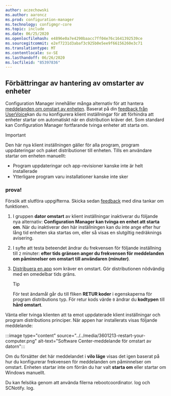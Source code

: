 ```yaml
---
author: aczechowski
ms.author: aaroncz
ms.prod: configuration-manager
ms.technology: configmgr-core
ms.topic: include
ms.date: 06/25/2020
ms.openlocfilehash: e4896e0a7e4290baacc7ff04e76c1641392539ce
ms.sourcegitcommit: e2ef7231d3abaf3c925b0e5ee9f66156260e3c71
ms.translationtype: MT
ms.contentlocale: sv-SE
ms.lasthandoff: 06/26/2020
ms.locfileid: "85397836"
---
```

## <a name="improvements-to-managing-device-restarts"></a><a name="bkmk_restart"></a>Förbättringar av hantering av omstarter av enheter

<!--3601213-->

Configuration Manager innehåller många alternativ för att hantera [meddelanden om omstart av enheten](../../../../clients/deploy/device-restart-notifications.md). Baserat på din [feedback från UserVoice](https://configurationmanager.uservoice.com/forums/300492-ideas/suggestions/8373180-prompt-users-for-reboot-but-never-force-it)kan du nu konfigurera klient inställningar för att förhindra att enheter startar om automatiskt när en distribution kräver det. Som standard kan Configuration Manager fortfarande tvinga enheter att starta om.

> [!IMPORTANT]
> Den här nya klient inställningen gäller för alla program, program uppdateringar och paket distributioner till enheten. Tills en användare startar om enheten manuellt:
>
> - Program uppdateringar och app-revisioner kanske inte är helt installerade
> - Ytterligare program varu installationer kanske inte sker

### <a name="try-it-out"></a>prova!

Försök att slutföra uppgifterna. Skicka sedan [feedback](../../technical-preview-2003.md#bkmk_feedback) med dina tankar om funktionen.

1. I gruppen **dator omstart** av klient inställningar inaktiverar du följande nya alternativ: **Configuration Manager kan tvinga en enhet att starta om**. När du inaktiverar den här inställningen kan du inte ange efter hur lång tid enheten ska startas om, eller så visas en slutgiltig nedräknings avisering.

1. I syfte att testa beteendet ändrar du frekvensen för följande inställning till `2` minuter: **efter tids gränsen anger du frekvensen för meddelanden om påminnelser om omstart till användaren (minuter)**.

1. [Distribuera en app](../../../../../apps/deploy-use/deploy-applications.md) som kräver en omstart. Gör distributionen nödvändig med en omedelbar tids gräns.

    > [!TIP]
    > För test ändamål går du till fliken **RETUR koder** i egenskaperna för program distributions typ. För retur kods värde `0` ändrar du **kodtypen** till **hård omstart**.

Vänta eller tvinga klienten att ta emot uppdaterade klient inställningar och program distributions principer. När appen har installerats visas följande meddelande:

:::image type="content" source="../../media/3601213-restart-your-computer.png" alt-text="Software Center-meddelande för omstart av datorn":::

Om du försätter det här meddelandet i **vilo läge** visas det igen baserat på hur du konfigurerar frekvensen för meddelanden om påminnelser om omstart. Enheten startar inte om förrän du har valt **starta om** eller startar om Windows manuellt.

Du kan felsöka genom att använda filerna rebootcoordinator. log och SCNotify. log.
